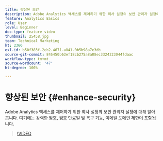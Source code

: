 ```yaml
---
title: 향상된 보안
description: Adobe Analytics 액세스를 제어하기 위한 회사 설정의 보안 관리자 설정에 대해 알아봅니다.
feature: Analytics Basics
role: User
level: Beginner
doc-type: feature video
thumbnail: 25458.jpg
team: Technical Marketing
kt: 2366
exl-id: b50f383f-2eb2-4671-a841-0b5b98a7e3db
source-git-commit: 846450b63ef18cb275a8a08ec3324223044fdaac
workflow-type: tm+mt
source-wordcount: '47'
ht-degree: 100%

---
```


# 향상된 보안 {#enhance-security}

Adobe Analytics 액세스를 제어하기 위한 회사 설정의 보안 관리자 설정에 대해 알아봅니다. 여기에는 강력한 암호, 암호 만료일 및 복구 기능, 이메일 도메인 제한이 포함됩니다.

>[!VIDEO](https://video.tv.adobe.com/v/25458/?quality=12)
